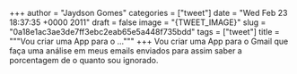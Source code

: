 
+++
author = "Jaydson Gomes"
categories = ["tweet"]
date = "Wed Feb 23 18:37:35 +0000 2011"
draft = false
image = "{TWEET_IMAGE}"
slug = "0a18e1ac3ae3de7ff3ebc2eab65e5a448f735bdd"
tags = ["tweet"]
title = """Vou criar uma App para o ..."""
+++
Vou criar uma App para o Gmail que faça uma análise  em meus emails enviados para assim saber a porcentagem de o quanto sou ignorado.
